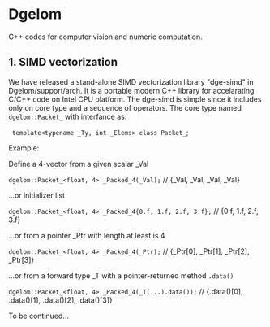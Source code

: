 # Dgelom
C++ codes for computer vision and numeric computation.

## 1. SIMD vectorization
We have released a stand-alone SIMD vectorization library "dge-simd" in Dgelom/support/arch. It is a portable modern C++ library for accelarating C/C++ code on Intel CPU platform. The dge-simd is simple since it includes only on core type and a sequence of operators. The core type named ```dgelom::Packet_``` with interfance as:

``` template<typename _Ty, int _Elems> class Packet_```;

Example:

Define a 4-vector from a given scalar _Val

```dgelom::Packet_<float, 4> _Packed_4(_Val);``` // {_Val, _Val, _Val, _Val}

...or initializer list

```dgelom::Packet_<float, 4> _Packed_4{0.f, 1.f, 2.f, 3.f};``` // {0.f, 1.f, 2.f, 3.f}

...or from a pointer _Ptr with length at least is 4

```dgelom::Packet_<float, 4> _Packed_4(_Ptr);``` // {_Ptr[0], _Ptr[1], _Ptr[2], _Ptr[3]}

...or from a forward type _T with a pointer-returned method `.data()`

```dgelom::Packet_<float, 4> _Packed_4(_T(...).data());``` // {.data()[0], .data()[1], .data()[2], .data()[3]}

To be continued...

